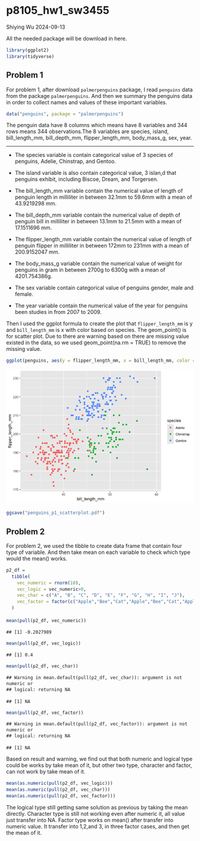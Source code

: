 p8105_hw1_sw3455
================
Shiying Wu
2024-09-13

All the needed package will be download in here.

``` r
library(ggplot2)
library(tidyverse)
```

## Problem 1

For problem 1, after download `palmerpenguins` package, I read
`penguins` data from the package `palmerpenguins`. And then we summary
the penguins data in order to collect names and values of these
important variables.

``` r
data("penguins", package = "palmerpenguins")
```

The penguin data have 8 columns which means have 8 variables and 344
rows means 344 observations.The 8 variables are species, island,
bill_length_mm, bill_depth_mm, flipper_length_mm, body_mass_g, sex,
year.

------------------------------------------------------------------------

- The species variable is contain categorical value of 3 species of
  penguins, Adelie, Chinstrap, and Gentoo.

- The island variable is also contain categorical value, 3 islan,d that
  penguins exhibit, including Biscoe, Dream, and Torgersen.

- The bill_length_mm variable contain the numerical value of length of
  penguin length in milliliter in between 32.1mm to 59.6mm with a mean
  of 43.9219298 mm.

- The bill_depth_mm variable contain the numerical value of depth of
  penguin bill in milliliter in between 13.1mm to 21.5mm with a mean of
  17.1511696 mm.

- The flipper_length_mm variable contain the numerical value of length
  of penguin flipper in milliliter in between 172mm to 231mm with a mean
  of 200.9152047 mm.

- The body_mass_g variable contain the numerical value of weight for
  penguins in gram in between 2700g to 6300g with a mean of
  4201.754386g.

- The sex variable contain categorical value of penguins gender, male
  and female.

- The year variable contain the numerical value of the year for penguins
  been studies in from 2007 to 2009.

Then I used the ggplot formula to create the plot that
`flipper_length_mm` is y and `bill_length_mm` is x with color based on
species. The geom_point() is for scatter plot. Due to there are warning
based on there are missing value existed in the data, so we used
geom_point(na.rm = TRUE) to remove the missing value.

``` r
ggplot(penguins, aes(y = flipper_length_mm, x = bill_length_mm, color = species)) + geom_point(na.rm = TRUE)
```

![](p8105_hw1_sw3455_files/figure-gfm/problem%201%20plot-1.png)<!-- -->

``` r
ggsave("penguins_p1_scatterplot.pdf")
```

## Problem 2

For problem 2, we used the tibble to create data frame that contain four
type of variable. And then take mean on each variable to check which
type would the mean() works.

``` r
p2_df = 
  tibble(
    vec_numeric = rnorm(10),
    vec_logic = vec_numeric>0,
    vec_char = c("A", "B", "C", "D", "E", "F", "G", "H", "I", "J"),
    vec_factor = factor(c("Apple","Bee","Cat","Apple","Bee","Cat","Apple","Bee","Cat","Apple"))
  )

mean(pull(p2_df, vec_numeric))
```

    ## [1] -0.2027989

``` r
mean(pull(p2_df, vec_logic))
```

    ## [1] 0.4

``` r
mean(pull(p2_df, vec_char))
```

    ## Warning in mean.default(pull(p2_df, vec_char)): argument is not numeric or
    ## logical: returning NA

    ## [1] NA

``` r
mean(pull(p2_df, vec_factor))
```

    ## Warning in mean.default(pull(p2_df, vec_factor)): argument is not numeric or
    ## logical: returning NA

    ## [1] NA

Based on result and warning, we find out that both numeric and logical
type could be works by take mean of it, but other two type, character
and factor, can not work by take mean of it.

``` r
mean(as.numeric(pull(p2_df, vec_logic)))
mean(as.numeric(pull(p2_df, vec_char)))
mean(as.numeric(pull(p2_df, vec_factor)))
```

The logical type still getting same solution as previous by taking the
mean directly. Character type is still not working even after numeric
it, all value just transfer into NA. Factor type works on mean() after
transfer into numeric value. It transfer into 1,2,and 3, in three factor
cases, and then get the mean of it.

